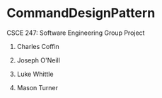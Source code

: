# CommandDesignPattern
CSCE 247: Software Engineering Group Project


1. Charles Coffin

2. Joseph O'Neill

3. Luke Whittle

4. Mason Turner

